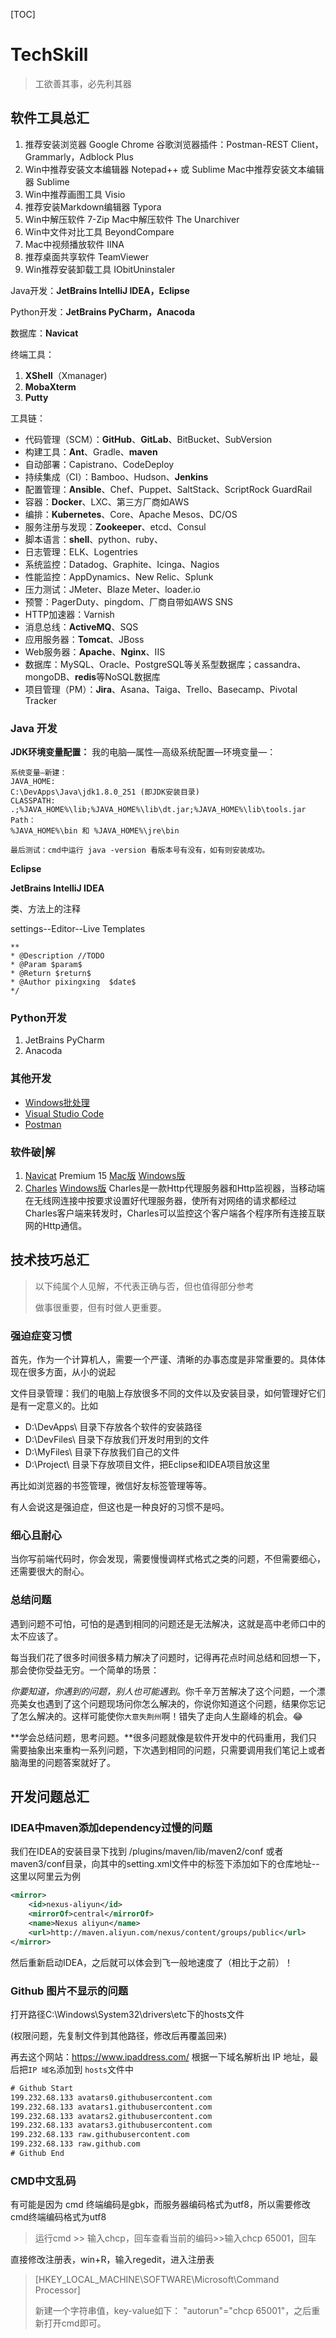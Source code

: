 [TOC]

# TechSkill

> 工欲善其事，必先利其器

## 软件工具总汇

1. 推荐安装浏览器 Google Chrome
   谷歌浏览器插件：Postman-REST Client，Grammarly，Adblock Plus
2. Win中推荐安装文本编辑器 Notepad++ 或 Sublime
   Mac中推荐安装文本编辑器 Sublime
3. Win中推荐画图工具 Visio
4. 推荐安装Markdown编辑器 Typora
5. Win中解压软件 7-Zip
   Mac中解压软件 The Unarchiver
6. Win中文件对比工具 BeyondCompare
7. Mac中视频播放软件 IINA
8. 推荐桌面共享软件 TeamViewer
9. Win推荐安装卸载工具 IObitUninstaler

Java开发：**JetBrains IntelliJ IDEA，Eclipse**

Python开发：**JetBrains PyCharm，Anacoda**

数据库：**Navicat**

终端工具：

1. **XShell**（Xmanager)
2. **MobaXterm**
3. **Putty**

工具链：

- 代码管理（SCM）：**GitHub**、**GitLab**、BitBucket、SubVersion
- 构建工具：**Ant**、Gradle、**maven**
- 自动部署：Capistrano、CodeDeploy
- 持续集成（CI）：Bamboo、Hudson、**Jenkins**
- 配置管理：**Ansible**、Chef、Puppet、SaltStack、ScriptRock GuardRail
- 容器：**Docker**、LXC、第三方厂商如AWS
- 编排：**Kubernetes**、Core、Apache Mesos、DC/OS
- 服务注册与发现：**Zookeeper**、etcd、Consul
- 脚本语言：**shell**、python、ruby、
- 日志管理：ELK、Logentries
- 系统监控：Datadog、Graphite、Icinga、Nagios
- 性能监控：AppDynamics、New Relic、Splunk
- 压力测试：JMeter、Blaze Meter、loader.io
- 预警：PagerDuty、pingdom、厂商自带如AWS SNS
- HTTP加速器：Varnish
- 消息总线：**ActiveMQ**、SQS
- 应用服务器：**Tomcat**、JBoss
- Web服务器：**Apache**、**Nginx**、IIS
- 数据库：MySQL、Oracle、PostgreSQL等关系型数据库；cassandra、mongoDB、**redis**等NoSQL数据库
- 项目管理（PM）：**Jira**、Asana、Taiga、Trello、Basecamp、Pivotal Tracker

### Java 开发

**JDK环境变量配置：**
我的电脑—属性—高级系统配置—环境变量—：

```
系统变量—新建：
JAVA_HOME:
C:\DevApps\Java\jdk1.8.0_251 (即JDK安装目录)
CLASSPATH:
.;%JAVA_HOME%\lib;%JAVA_HOME%\lib\dt.jar;%JAVA_HOME%\lib\tools.jar
Path：
%JAVA_HOME%\bin 和 %JAVA_HOME%\jre\bin

最后测试：cmd中运行 java -version 看版本号有没有，如有则安装成功。
```

**Eclipse**

**JetBrains IntelliJ IDEA**

类、方法上的注释

settings--Editor--Live Templates

```
**
* @Description //TODO
* @Param $param$
* @Return $return$
* @Author pixingxing  $date$
*/
```

### Python开发

1. JetBrains PyCharm
2. Anacoda

### 其他开发

- [Windows批处理](tools/Win批处理.md)
- [Visual Studio Code](https://code.visualstudio.com/)
- [Postman](https://www.getpostman.com/)

### 软件破|解
1. [Navicat](https://www.navicat.com.cn/) Premium 15  [Mac版](https://www.52pojie.cn/thread-1101529-1-1.html)  [Windows版](https://www.cnblogs.com/hfxtest/p/12513210.html)
4. [Charles](https://www.charlesproxy.com)   [Windows版](https://www.zzzmode.com/mytools/charles/)
   Charles是一款Http代理服务器和Http监视器，当移动端在无线网连接中按要求设置好代理服务器，使所有对网络的请求都经过Charles客户端来转发时，Charles可以监控这个客户端各个程序所有连接互联网的Http通信。



## 技术技巧总汇

> 以下纯属个人见解，不代表正确与否，但也值得部分参考
>
> 做事很重要，但有时做人更重要。

### 强迫症变习惯

首先，作为一个计算机人，需要一个严谨、清晰的办事态度是非常重要的。具体体现在很多方面，从小的说起

​		文件目录管理：我们的电脑上存放很多不同的文件以及安装目录，如何管理好它们是有一定意义的。比如

- D:\DevApps\	目录下存放各个软件的安装路径
- D:\DevFiles\     目录下存放我们开发时用到的文件
- D:\MyFiles\      目录下存放我们自己的文件
- D:\Project\       目录下存放项目文件，把Eclipse和IDEA项目放这里

再比如浏览器的书签管理，微信好友标签管理等等。

有人会说这是强迫症，但这也是一种良好的习惯不是吗。



### 细心且耐心

当你写前端代码时，你会发现，需要慢慢调样式格式之类的问题，不但需要细心，还需要很大的耐心。

### 总结问题

遇到问题不可怕，可怕的是遇到相同的问题还是无法解决，这就是高中老师口中的太不应该了。

每当我们花了很多时间很多精力解决了问题时，记得再花点时间总结和回想一下，那会使你受益无穷。一个简单的场景：

*你要知道，你遇到的问题，别人也可能遇到*。你千辛万苦解决了这个问题，一个漂亮美女也遇到了这个问题现场问你怎么解决的，你说你知道这个问题，结果你忘记了怎么解决的。这样可能使你`大意失荆州`啊！错失了走向人生巅峰的机会。:joy:

**学会总结问题，思考问题。**很多问题就像是软件开发中的代码重用，我们只需要抽象出来重构一系列问题，下次遇到相同的问题，只需要调用我们笔记上或者脑海里的问题答案就好了。



## 开发问题总汇

### IDEA中maven添加dependency过慢的问题
我们在IDEA的安装目录下找到 /plugins/maven/lib/maven2/conf 或者maven3/conf目录，向其中的setting.xml文件中的<mirrors>标签下添加如下的仓库地址--这里以阿里云为例

```xml
<mirror>  
    <id>nexus-aliyun</id>  
    <mirrorOf>central</mirrorOf>    
    <name>Nexus aliyun</name>  
    <url>http://maven.aliyun.com/nexus/content/groups/public</url>
</mirror>
```

然后重新启动IDEA，之后就可以体会到飞一般地速度了（相比于之前）！

### Github 图片不显示的问题

打开路径C:\Windows\System32\drivers\etc下的hosts文件

(权限问题，先复制文件到其他路径，修改后再覆盖回来)

再去这个网站：https://www.ipaddress.com/
根据一下域名解析出 IP 地址，最后把`IP 域名`添加到 `hosts`文件中

```xml
# Github Start
199.232.68.133 avatars0.githubusercontent.com
199.232.68.133 avatars1.githubusercontent.com
199.232.68.133 avatars2.githubusercontent.com
199.232.68.133 avatars3.githubusercontent.com
199.232.68.133 raw.githubusercontent.com
199.232.68.133 raw.github.com
# Github End
```

### CMD中文乱码

有可能是因为 cmd 终端编码是gbk，而服务器编码格式为utf8，所以需要修改cmd终端编码格式为utf8

> 运行cmd >> 输入chcp，回车查看当前的编码>>输入chcp 65001，回车

直接修改注册表，win+R，输入regedit，进入注册表

> [HKEY_LOCAL_MACHINE\SOFTWARE\Microsoft\Command Processor]
>
> 新建一个字符串值，key-value如下：
> "autorun"="chcp 65001"，之后重新打开cmd即可。

